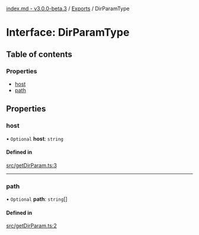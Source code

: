 [index.md - v3.0.0-beta.3](../README.md) / [Exports](../modules.md) / DirParamType

# Interface: DirParamType

## Table of contents

### Properties

- [host](DirParamType.md#host)
- [path](DirParamType.md#path)

## Properties

### host

• `Optional` **host**: `string`

#### Defined in

[src/getDirParam.ts:3](https://github.com/saqqdy/js-cool/blob/722f24e/src/getDirParam.ts#L3)

---

### path

• `Optional` **path**: `string`[]

#### Defined in

[src/getDirParam.ts:2](https://github.com/saqqdy/js-cool/blob/722f24e/src/getDirParam.ts#L2)
